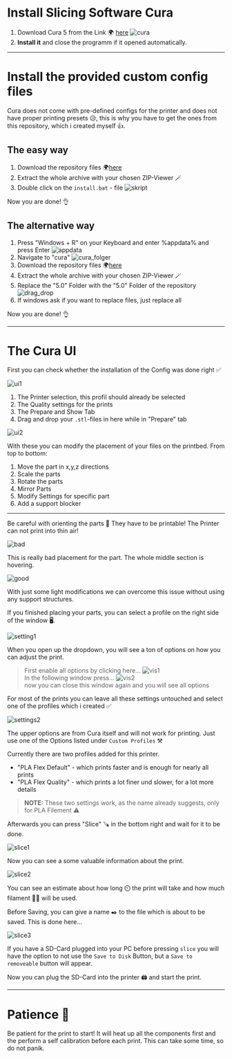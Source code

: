 # Install Slicing Software Cura

1. Download Cura 5 from the Link 🌍 [here](https://ultimaker.com/de/software/ultimaker-cura)
![cura](doc_pics/cura_download.png)  
2. **Install it** and close the programm if it opened automatically.

---

# Install the provided custom config files

Cura does not come with pre-defined configs for the printer and does not have proper printing presets 😥, this is why you have to get the ones from this repository, which i created myself 👍.

## The easy way

1. Download the repository files 🌍[here](https://github.com/SenpaiSimon/Ender3-S1-Pro/archive/refs/heads/main.zip)  
2. Extract the whole archive with your chosen ZIP-Viewer 🪄
3. Double click on the `install.bat` - file
![skript](doc_pics/install_skript.png)  
  

Now you are done! 👌

## The alternative way

1. Press "Windows + R" on your Keyboard and enter %appdata% and press Enter
![appdata](doc_pics/appdata.png)  
2. Navigate to "cura"
![cura_folger](doc_pics/cura_folder.png)  
3. Download the repository files 🌍[here](https://github.com/SenpaiSimon/Ender3-S1-Pro/archive/refs/heads/main.zip)  
4. Extract the whole archive with your chosen ZIP-Viewer 🪄
5. Replace the "5.0" Folder with the "5.0" Folder of the repository
![drag_drop](doc_pics/drag_drop.png)  
6. If windows ask if you want to replace files, just replace all

Now you are done! 👌

---

# The Cura UI

First you can check whether the installation of the Config was done right ✅

![ui1](doc_pics/curaUI1.png)  

1. The Printer selection, this profil should already be selected
2. The Quality settings for the prints
3. The Prepare and Show Tab
4. Drag and drop your `.stl`-files in here while in "Prepare" tab

![ui2](doc_pics/edit_ui.png)  

With these you can modify the placement of your files on the printbed. 
From top to bottom:
1. Move the part in x,y,z directions
2. Scale the parts
3. Rotate the parts
4. Mirror Parts
5. Modify Settings for specific part
6. Add a support blocker

---

Be careful with orienting the parts 🛑 They have to be printable! The Printer can not print into thin air!  

![bad](doc_pics/bad_place.png)  

This is really bad placement for the part. The whole middle section is hovering.

![good](doc_pics/good_place.png)  

With just some light modifications we can overcome this issue without using any support structures.
   
  
If you finished placing your parts, you can select a profile on the right side of the window 🖥️.

![setting1](doc_pics/setting1.png)  

When you open up the dropdown, you will see a ton of options on how you can adjust the print. 

> First enable all options by clicking here...
> ![vis1](doc_pics/vis1.png)  
> In the following window press...
> ![vis2](doc_pics/vis2.png)  
> now you can close this window again and you will see all options

For most of the prints you can leave all these settings untouched and select one of the profiles which i created ✅

![settings2](doc_pics/setting2.png)  

The upper options are from Cura itself and will not work for printing. Just use one of the Options listed under `Custom Profiles` ⚒️

Currently there are two profiles added for this printer.
 - "PLA Flex Default" - which prints faster and is enough for nearly all prints
 - "PLA Flex Quality" - which prints a lot finer und slower, for a lot more details

> **NOTE:** These two settings work, as the name already suggests, only for PLA Filement ⚠️

Afterwards you can press "Slice" 🪚 in the bottom right and wait for it to be done.

![slice1](doc_pics/slice1.png)  

Now you can see a some valuable information about the print.

![slice2](doc_pics/slice2.png)  

You can see an estimate about how long ⏲️ the print will take and how much filament 🏋️‍♂️ will be used.

Before Saving, you can give a name ✒️ to the file which is about to be saved. This is done here... 

![slice3](doc_pics/slice3.png)  

If you have a SD-Card plugged into your PC before pressing `slice` you will have the option to not use the `Save to Disk` Button, but a `Save to removeable` button will appear.

Now you can plug the SD-Card into the printer 🖨️ and start the print.

--- 

# Patience 💭

Be patient for the print to start! It will heat up all the components first and the perform a self calibration before each print. This can take some time, so do not panik.